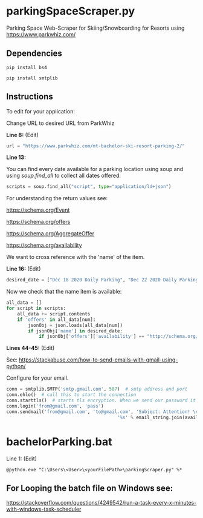 # parkingSpaceScraper.py
Parking Space Web-Scraper for Skiing/Snowboarding for Resorts using https://www.parkwhiz.com/



## Dependencies 

```
pip install bs4
```

```
pip install smtplib
```



## Instructions

To edit for your application:

Change URL to desired URL from ParkWhiz

**Line 8:** (Edit) 

```python
url = "https://www.parkwhiz.com/mt-bachelor-ski-resort-parking-2/"
```



**Line 13:**

You can find every date available for a parking location using soup and using *soup.find_all* to collect all dates offered:

```python
scripts = soup.find_all("script", type="application/ld+json")
```



For understanding the return values see:

https://schema.org/Event

https://schema.org/offers

https://schema.org/AggregateOffer

https://schema.org/availability



We want to cross reference with the 'name'  of the item.

**Line 16:** (Edit)

```python
desired_date = ["Dec 18 2020 Daily Parking", "Dec 22 2020 Daily Parking"]
```



Now we check that the name item is available:

```python
all_data = []
for script in scripts:
    all_data += script.contents
    if 'offers' in all_data[num]:
        jsonObj = json.loads(all_data[num])
        if jsonObj['name'] in desired_date:
            if jsonObj['offers']['availability'] == "http://schema.org/InStock":
```



**Lines 44-45:** (Edit)

See: https://stackabuse.com/how-to-send-emails-with-gmail-using-python/

Configure for your email.

```python
conn = smtplib.SMTP('smtp.gmail.com', 587)  # smtp address and port
conn.ehlo()  # call this to start the connection
conn.starttls()  # starts tls encryption. When we send our password it will be encrypted.
conn.login('from@gmail.com', 'pass')
conn.sendmail('from@gmail.com', 'to@gmail.com', 'Subject: Attention! \n\n'                                                                           'Attention!\n\nOne of the desired days is available:\n\n'
                                         '%s' % email_string.join(avail_data))
```


# bachelorParking.bat

Line 1: (Edit)

```
@python.exe "C:\Users\<User>\<yourFilePath>\parkingScraper.py" %*
```





## For Looping the batch file on Windows see:

https://stackoverflow.com/questions/4249542/run-a-task-every-x-minutes-with-windows-task-scheduler

